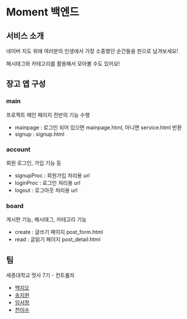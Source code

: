 # Moment 백엔드
## 서비스 소개
네이버 지도 위에 여러분의 인생에서 가장 소중했던 순간들을 핀으로 남겨보세요!

해시태그와 카테고리를 활용해서 모아볼 수도 있어요!
## 장고 앱 구성
### main
프로젝트 메인 페이지 전반의 기능 수행

- mainpage : 로그인 되어 있으면 mainpage.html, 아니면 service.html 반환
- signup : signup.html
### account
회원 로그인, 가입 기능 등

- signupProc : 회원가입 처리용 url
- loginProc : 로그인 처리용 url
- logout : 로그아웃 처리용 url

### board
게시판 기능, 해시태그, 카테고리 기능

- create : 글쓰기 페이지 post_form.html
- read : 글읽기 페이지 post_detail.html

## 팀
세종대학교 멋사 7기 - 컨트롤즤
- [백지오](https://www.github.com/skyil7)
- [송지원](https://github.com/SongJi-Won)
- [임서정](https://github.com/sjytis14)
- [천이수](https://github.com/leesoo7595)
